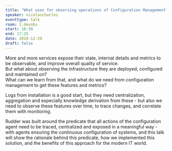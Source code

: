 ```yaml
---
title: "What uses for observing operations of Configuration Management?"
speaker: nicolascharles
eventtype: talk
room: 2.devobs
start: 16:30
end: 17:25
date: 2018-12-29
draft: false
---
```


More and more services expose their state, internal details and metrics to be observable, and improve overall quality of service.  
But what about observing the infrastructure they are deployed, configured and maintained on?  
What can we learn from that, and what do we need from configuration management to get these features and metrics?  

Logs from installation is a good start, but they need centralization, aggregation and especially knowledge derivation from these -
but also we need to observe these features over time, to trace changes, and correlate them with monitoring.  

Rudder was built around the predicate that all actions of the configuration agent need to be traced,
centralized and exposed in a meaningful way - with agents ensuring the continuous configuration of systems,
and this talk will show the rationale behind this predicate, how we implemented this solution,
and the benefits of this approach for the modern IT world.  


